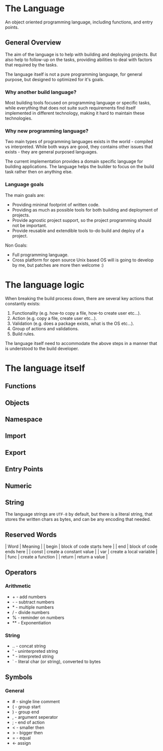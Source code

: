 # The Language

An object oriented programming language, including functions, and entry points.

## General Overview

The aim of the language is to help with building and deploying projects. But also
help to follow-up on the tasks, providing abilities to deal with factors that
required by the tasks.

The language itself is not a pure programming language, for general purpose, but
designed to optimized for it's goals.

### Why another build language?

Most building tools focused on programming language or specific tasks, while
everything that does not suite such requirements find itself implemented in
different technology, making it hard to maintain these technologies.

### Why new programming language?

Two main types of programming languages exists in the world - compiled vs interpreted.
While both ways are good, they contains other issues that exists - they are general purposed languages.

The current implementation provides a domain specific language for building applications.
The language helps the builder to focus on the build task rather then on anything else.

### Language goals

The main goals are:

- Providing minimal footprint of written code.
- Providing as much as possible tools for both building and deployment of projects.
- Provide agnostic project support, so the project programming should not be important.
- Provide reusable and extendible tools to-do build and deploy of a project.

Non Goals:

- Full programming language.
- Cross platform for open source Unix based OS will is going to develop by me, but
patches are more then welcome :)

# The language logic

When breaking the build process down, there are several key actions that constantly exists:

  1. Functionality (e.g. how-to copy a file, how-to create user etc...).
  1. Action (e.g. copy a file, create user etc...).
  1. Validation (e.g. does a package exists, what is the OS etc...).
  1. Group of actions and validations.
  1. Build rules.

The language itself need to accommodate the above steps in a manner that is understood
to the build developer.



# The language itself

##

## Functions


## Objects


## Namespace


## Import


## Export


## Entry Points


##


## Numeric


## String
The language strings are `UTF-8` by default, but there is a literal string, that
stores the written chars as bytes, and can be any encoding that needed.


## Reserved Words

| Word   | Meaning                   |
| begin  | block of code starts here |
| end    | block of code ends here   |
| const  | create a constant value   |
| var    | create a local variable   |
| func   | create a function         |
| return | return a value            |


## Operators

### Arithmetic

- \+ - add numbers
- \- - subtract numbers
- \* - multiple numbers
- / - divide numbers
- % - reminder on numbers
- ** - Exponentiation

### String

- .. - concat string
- ' - uninterpreted string
- " - interpreted string
- \` - literal char (or string), converted to bytes

## Symbols

### General

- \# - single line comment
- ( - group start
- ) - group end
- , - argument seperator
- ; - end of action
- < - smaller then
- \> - bigger then
- = - equal
- <- assign
